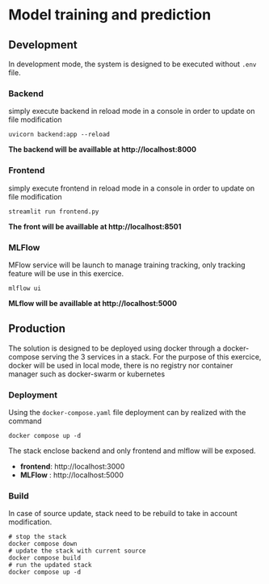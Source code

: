 # Model training and prediction

## Development

In development mode, the system is designed to be executed without `.env` file.

### Backend

simply execute backend in reload mode in a console in order to update on file modification

```shell
uvicorn backend:app --reload
```

**The backend will be availlable at http://localhost:8000**

### Frontend

simply execute frontend in reload mode in a console in order to update on file modification

```shell
streamlit run frontend.py
```
**The front will be availlable at http://localhost:8501**

### MLFlow

MFlow service will be launch to manage training tracking, only tracking feature will be use in this exercice.

```shell
mlflow ui
```

**MLflow will be availlable at http://localhost:5000**


## Production

The solution is designed to be deployed using docker through a docker-compose serving the 3 services in a stack.
For the purpose of this exercice, docker will be used in local mode, there is no registry nor container manager such as docker-swarm or kubernetes

### Deployment

Using the `docker-compose.yaml` file deployment can by realized with the command

```shell
docker compose up -d
```


The stack enclose backend and only frontend and mlflow will be exposed.
* **frontend**: http://localhost:3000
* **MLFlow** : http://localhost:5000

### Build

In case of source update, stack need to be rebuild to take in account modification.

```shell
# stop the stack
docker compose down
# update the stack with current source
docker compose build
# run the updated stack
docker compose up -d
```
